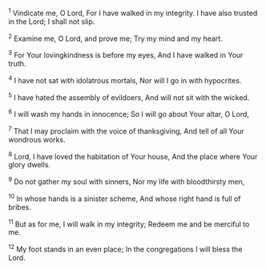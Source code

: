 <sup>1</sup> 
Vindicate me, O Lord, For I have walked in my integrity. I have also trusted in the Lord; I shall not slip. 

<sup>2</sup> 
Examine me, O Lord, and prove me; Try my mind and my heart. 

<sup>3</sup> 
For Your lovingkindness is before my eyes, And I have walked in Your truth. 

<sup>4</sup> 
I have not sat with idolatrous mortals, Nor will I go in with hypocrites. 

<sup>5</sup> 
I have hated the assembly of evildoers, And will not sit with the wicked. 

<sup>6</sup> 
I will wash my hands in innocence; So I will go about Your altar, O Lord, 

<sup>7</sup> 
That I may proclaim with the voice of thanksgiving, And tell of all Your wondrous works. 

<sup>8</sup> 
Lord, I have loved the habitation of Your house, And the place where Your glory dwells. 

<sup>9</sup> 
Do not gather my soul with sinners, Nor my life with bloodthirsty men, 

<sup>10</sup> 
In whose hands is a sinister scheme, And whose right hand is full of bribes. 

<sup>11</sup> 
But as for me, I will walk in my integrity; Redeem me and be merciful to me. 

<sup>12</sup> 
My foot stands in an even place; In the congregations I will bless the Lord.